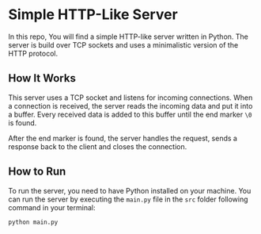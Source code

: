 # Simple HTTP-Like Server

In this repo, You will find a simple HTTP-like server written in Python. The server is build over TCP sockets and uses a minimalistic version of the HTTP protocol.

## How It Works

This server uses a TCP socket and listens for incoming connections. When a connection is received, the server reads the incoming data and put it into a buffer. Every received data is added to this buffer until the end marker `\0` is found.

After the end marker is found, the server handles the request, sends a response back to the client and closes the connection.

## How to Run

To run the server, you need to have Python installed on your machine. You can run the server by executing the `main.py` file in the `src` folder following command in your terminal:

```bash
python main.py
```
